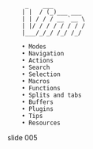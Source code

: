          _    ___
        | |  / (_)___ ___
        | | / / / __ `__ \
        | |/ / / / / / / /
        |___/_/_/ /_/ /_/

        • Modes
        • Navigation
        • Actions
        • Search
        • Selection
        • Macros
        • Functions
        • Splits and tabs
        • Buffers
        • Plugins
        • Tips
        • Resources

















































































slide 005
